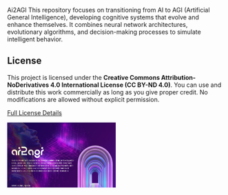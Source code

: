 
Ai2AGI
This repository focuses on transitioning from AI to 
AGI (Artificial General Intelligence), 
developing cognitive systems that 
evolve and enhance themselves. 
It combines neural network architectures, 
evolutionary algorithms, 
and decision-making processes to simulate intelligent behavior.


## License
This project is licensed under the **Creative Commons Attribution-NoDerivatives 4.0 International License (CC BY-ND 4.0)**.
You can use and distribute this work commercially as long as you give proper credit.
No modifications are allowed without explicit permission.

[Full License Details](https://creativecommons.org/licenses/by-nd/4.0/)




<img src="https://github.com/aioneumco/Ai2AGI/blob/main/ai2agi/img/AI2AGI.png" width="50%" />

